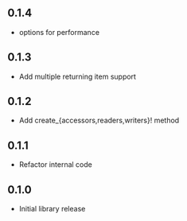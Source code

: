 ## 0.1.4

* options for performance

## 0.1.3

* Add multiple returning item support

## 0.1.2

* Add create_{accessors,readers,writers}! method

## 0.1.1

* Refactor internal code

## 0.1.0

* Initial library release
